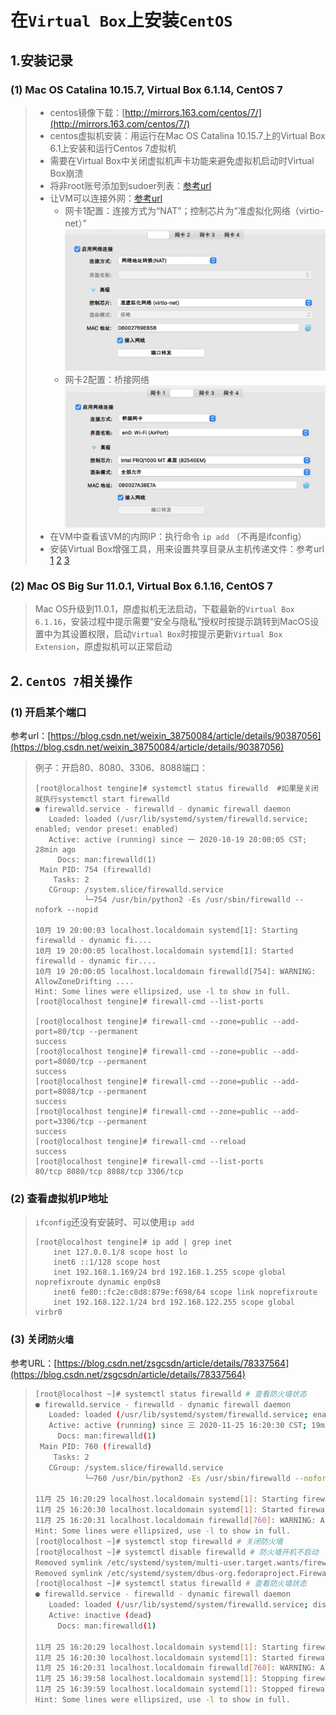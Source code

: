 # 在`Virtual Box`上安装`CentOS` 

## 1.安装记录

### (1) Mac OS Catalina 10.15.7, Virtual Box 6.1.14, CentOS 7

> * centos镜像下载：[http://mirrors.163.com/centos/7/](http://mirrors.163.com/centos/7/)
> * centos虚拟机安装：用运行在Mac OS Catalina 10.15.7上的Virtual Box 6.1上安装和运行Centos 7虚拟机
> * 需要在Virtual Box中关闭虚拟机声卡功能来避免虚拟机启动时Virtual Box崩溃
> * 将非root账号添加到sudoer列表：[参考url](https://blog.csdn.net/myself00/article/details/9112817) 
> * 让VM可以连接外网：[参考url](https://blog.csdn.net/qq_23286071/article/details/80871352?utm_medium=distribute.pc_relevant.none-task-bloag-BlogCommendFromBaidu-4.channel_param&depth_1-utm_source=distribute.pc_relevant.none-task-blog-BlogCommendFromBaidu-4.channel_param) 
> 	* 网卡1配置：连接方式为“NAT”；控制芯片为“准虚拟化网络（virtio-net）”
>	![](https://raw.githubusercontent.com/kenfang119/pics/main/999_util/virtual_box_net_cfg_1.jpg)
>	* 网卡2配置：桥接网络
>	![](https://raw.githubusercontent.com/kenfang119/pics/main/999_util/virtual_box_net_cfg_2.jpg)
> * 在VM中查看该VM的内网IP：执行命令 `ip add` （不再是ifconfig）
> * 安装Virtual Box增强工具，用来设置共享目录从主机传递文件：参考url [1](https://www.jianshu.com/p/1ccff5a7d750) [2](https://blog.csdn.net/kswkly/article/details/83690565) [3](https://blog.csdn.net/Scythe666/article/details/88624279)

### (2) Mac OS Big Sur 11.0.1, Virtual Box 6.1.16, CentOS 7

> Mac OS升级到11.0.1，原虚拟机无法启动，下载最新的`Virtual Box 6.1.16`，安装过程中提示需要“安全与隐私”授权时按提示跳转到MacOS设置中为其设置权限，启动`Virtual Box`时按提示更新`Virtual Box Extension`，原虚拟机可以正常启动

## 2. `CentOS 7`相关操作

### (1) 开启某个端口

参考url：[https://blog.csdn.net/weixin_38750084/article/details/90387056](https://blog.csdn.net/weixin_38750084/article/details/90387056)

> 例子：开启80、8080、3306、8088端口：
> 
> ~~~shell
> [root@localhost tengine]# systemctl status firewalld  #如果是关闭就执行systemctl start firewalld
> ● firewalld.service - firewalld - dynamic firewall daemon
>    Loaded: loaded (/usr/lib/systemd/system/firewalld.service; enabled; vendor preset: enabled)
>    Active: active (running) since 一 2020-10-19 20:00:05 CST; 28min ago
>      Docs: man:firewalld(1)
>  Main PID: 754 (firewalld)
>     Tasks: 2
>    CGroup: /system.slice/firewalld.service
>            └─754 /usr/bin/python2 -Es /usr/sbin/firewalld --nofork --nopid
> 
> 10月 19 20:00:03 localhost.localdomain systemd[1]: Starting firewalld - dynamic fi....
> 10月 19 20:00:05 localhost.localdomain systemd[1]: Started firewalld - dynamic fir....
> 10月 19 20:00:05 localhost.localdomain firewalld[754]: WARNING: AllowZoneDrifting ....
> Hint: Some lines were ellipsized, use -l to show in full.
> [root@localhost tengine]# firewall-cmd --list-ports
> 
> [root@localhost tengine]# firewall-cmd --zone=public --add-port=80/tcp --permanent
> success
> [root@localhost tengine]# firewall-cmd --zone=public --add-port=8080/tcp --permanent
> success
> [root@localhost tengine]# firewall-cmd --zone=public --add-port=8088/tcp --permanent
> success
> [root@localhost tengine]# firewall-cmd --zone=public --add-port=3306/tcp --permanent
> success
> [root@localhost tengine]# firewall-cmd --reload
> success
> [root@localhost tengine]# firewall-cmd --list-ports
> 80/tcp 8080/tcp 8088/tcp 3306/tcp
> ~~~

### (2) 查看虚拟机IP地址

> `ifconfig`还没有安装时、可以使用`ip add`
> 
> ~~~shell
> [root@localhost tengine]# ip add | grep inet
>     inet 127.0.0.1/8 scope host lo
>     inet6 ::1/128 scope host
>     inet 192.168.1.169/24 brd 192.168.1.255 scope global noprefixroute dynamic enp0s8
>     inet6 fe80::fc2e:c8d8:879e:f698/64 scope link noprefixroute
>     inet 192.168.122.1/24 brd 192.168.122.255 scope global virbr0
> ~~~

### (3) 关闭`防火墙`

参考URL：[https://blog.csdn.net/zsgcsdn/article/details/78337564](https://blog.csdn.net/zsgcsdn/article/details/78337564)

> ~~~bash
> [root@localhost ~]# systemctl status firewalld # 查看防火墙状态
> ● firewalld.service - firewalld - dynamic firewall daemon
>    Loaded: loaded (/usr/lib/systemd/system/firewalld.service; enabled; vendor preset: enabled)
>    Active: active (running) since 三 2020-11-25 16:20:30 CST; 19min ago
>      Docs: man:firewalld(1)
>  Main PID: 760 (firewalld)
>     Tasks: 2
>    CGroup: /system.slice/firewalld.service
>            └─760 /usr/bin/python2 -Es /usr/sbin/firewalld --nofork --nopid
> 
> 11月 25 16:20:29 localhost.localdomain systemd[1]: Starting firewalld - dynamic firewall .....
> 11月 25 16:20:30 localhost.localdomain systemd[1]: Started firewalld - dynamic firewall d...n.
> 11月 25 16:20:31 localhost.localdomain firewalld[760]: WARNING: AllowZoneDrifting is enabl....
> Hint: Some lines were ellipsized, use -l to show in full.
> [root@localhost ~]# systemctl stop firewalld # 关闭防火墙
> [root@localhost ~]# systemctl disable firewalld # 防火墙开机不启动
> Removed symlink /etc/systemd/system/multi-user.target.wants/firewalld.service.
> Removed symlink /etc/systemd/system/dbus-org.fedoraproject.FirewallD1.service.
> [root@localhost ~]# systemctl status firewalld # 查看防火墙状态
> ● firewalld.service - firewalld - dynamic firewall daemon
>    Loaded: loaded (/usr/lib/systemd/system/firewalld.service; disabled; vendor preset: enabled)
>    Active: inactive (dead)
>      Docs: man:firewalld(1)
> 
> 11月 25 16:20:29 localhost.localdomain systemd[1]: Starting firewalld - dynamic firewall .....
> 11月 25 16:20:30 localhost.localdomain systemd[1]: Started firewalld - dynamic firewall d...n.
> 11月 25 16:20:31 localhost.localdomain firewalld[760]: WARNING: AllowZoneDrifting is enabl....
> 11月 25 16:39:58 localhost.localdomain systemd[1]: Stopping firewalld - dynamic firewall .....
> 11月 25 16:39:59 localhost.localdomain systemd[1]: Stopped firewalld - dynamic firewall d...n.
> Hint: Some lines were ellipsized, use -l to show in full.
> ~~~

